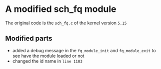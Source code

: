 # A modified sch_fq module

The original code is the `sch_fq.c` of the kernel version `5.15`

## Modified parts

- added a debug message in the `fq_module_init` and `fq_module_exit` to see have the module loaded or not
- changed the id name in `line 1103`
